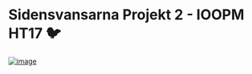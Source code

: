 # Sidensvansarna Projekt 2 - IOOPM HT17 :bird:

[![image](https://user-images.githubusercontent.com/22148015/34767356-21563abc-f5f8-11e7-8c80-8aeb156c7ec3.png)](http://www.audubon.org/field-guide/bird/cedar-waxwing)
